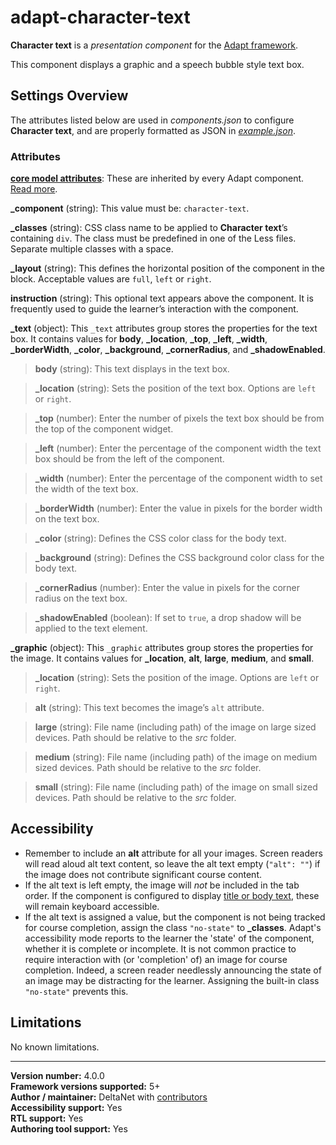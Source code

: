 # adapt-character-text

**Character text** is a *presentation component* for the [Adapt framework](https://github.com/adaptlearning/adapt_framework).   

This component displays a graphic and a speech bubble style text box.

## Settings Overview

The attributes listed below are used in *components.json* to configure **Character text**, and are properly formatted as JSON in [*example.json*](https://github.com/deltanet/adapt-character-text/blob/master/example.json).

### Attributes

[**core model attributes**](https://github.com/adaptlearning/adapt_framework/wiki/Core-model-attributes): These are inherited by every Adapt component. [Read more](https://github.com/adaptlearning/adapt_framework/wiki/Core-model-attributes).

**_component** (string): This value must be: `character-text`.

**_classes** (string): CSS class name to be applied to **Character text**’s containing `div`. The class must be predefined in one of the Less files. Separate multiple classes with a space.

**_layout** (string): This defines the horizontal position of the component in the block. Acceptable values are `full`, `left` or `right`.  

**instruction** (string): This optional text appears above the component. It is frequently used to guide the learner’s interaction with the component.

**_text** (object):  This `_text` attributes group stores the properties for the text box. It contains values for **body**, **_location**, **_top**, **_left**, **_width**, **_borderWidth**, **_color**, **_background**, **_cornerRadius**, and **_shadowEnabled**.  

>**body** (string): This text displays in the text box.  

>**_location** (string): Sets the position of the text box. Options are `left` or `right`.  

>**_top** (number): Enter the number of pixels the text box should be from the top of the component widget.

>**_left** (number): Enter the percentage of the component width the text box should be from the left of the component.  

>**_width** (number): Enter the percentage of the component width to set the width of the text box.

>**_borderWidth** (number): Enter the value in pixels for the border width on the text box.

>**_color** (string): Defines the CSS color class for the body text.  

>**_background** (string): Defines the CSS background color class for the body text.  

>**_cornerRadius** (number): Enter the value in pixels for the corner radius on the text box.  

>**_shadowEnabled** (boolean): If set to `true`, a drop shadow will be applied to the text element.  

**_graphic** (object):  This `_graphic` attributes group stores the properties for the image. It contains values for **_location**, **alt**, **large**, **medium**, and **small**.  

>**_location** (string): Sets the position of the image. Options are `left` or `right`.

>**alt** (string): This text becomes the image’s `alt` attribute.  

>**large** (string): File name (including path) of the image on large sized devices. Path should be relative to the *src* folder.  

>**medium** (string): File name (including path) of the image on medium sized devices. Path should be relative to the *src* folder.  

>**small** (string): File name (including path) of the image on small sized devices. Path should be relative to the *src* folder.  

## Accessibility
+ Remember to include an **alt** attribute for all your images. Screen readers will read aloud alt text content, so leave the alt text empty (`"alt": ""`) if the image does not contribute significant course content.  
+ If the alt text is left empty, the image will *not* be included in the tab order. If the component is configured to display [title or body text]((https://github.com/adaptlearning/adapt_framework/wiki/Core-model-attributes)), these will remain keyboard accessible.  
+ If the alt text is assigned a value, but the component is not being tracked for course completion, assign the class `"no-state"` to **_classes**. Adapt's accessibility mode reports to the learner the 'state' of the component, whether it is complete or incomplete. It is not common practice to require interaction with (or 'completion' of) an image for course completion. Indeed, a screen reader needlessly announcing the state of an image may be distracting for the learner. Assigning the built-in class `"no-state"` prevents this.  

## Limitations

No known limitations.  

----------------------------
**Version number:**  4.0.0    
**Framework versions supported:**  5+    
**Author / maintainer:** DeltaNet with [contributors](https://github.com/deltanet/adapt-character-text/graphs/contributors)     
**Accessibility support:** Yes  
**RTL support:** Yes  
**Authoring tool support:** Yes  
